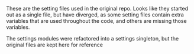 These are the setting files used in the original repo. 
Looks like they started out as a single file, but have diverged, as some setting files contain extra variables 
that are used throughout the code, and others are missing those variables.

The settings modules were refactored into a settings singleton, but the original files are kept here for reference